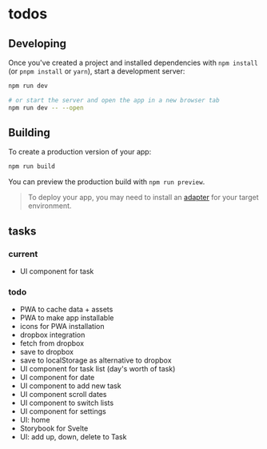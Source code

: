 # todos

## Developing

Once you've created a project and installed dependencies with `npm install` (or `pnpm install` or `yarn`), start a development server:

```bash
npm run dev

# or start the server and open the app in a new browser tab
npm run dev -- --open
```

## Building

To create a production version of your app:

```bash
npm run build
```

You can preview the production build with `npm run preview`.

> To deploy your app, you may need to install an [adapter](https://kit.svelte.dev/docs/adapters) for your target environment.

## tasks

### current
- UI component for task

### todo
- PWA to cache data + assets
- PWA to make app installable
- icons for PWA installation
- dropbox integration
- fetch from dropbox
- save to dropbox
- save to localStorage as alternative to dropbox
- UI component for task list (day's worth of task)
- UI component for date
- UI component to add new task
- UI component scroll dates
- UI component to switch lists
- UI component for settings
- UI: home
- Storybook for Svelte
- UI: add up, down, delete to Task